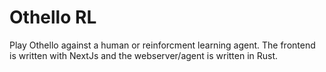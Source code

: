 # Othello RL

Play Othello against a human or reinforcment learning agent. The frontend is written with NextJs and the webserver/agent is written in Rust.